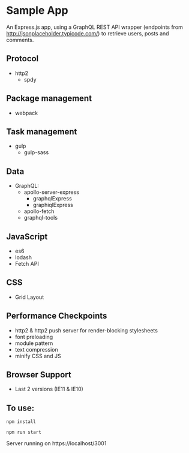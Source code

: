 # Sample App
An Express.js app, using a GraphQL REST API wrapper (endpoints from http://jsonplaceholder.typicode.com/) to retrieve users, posts and comments.

## Protocol
- http2
  - spdy
## Package management
- webpack
## Task management
- gulp 
  - gulp-sass
## Data
- GraphQL: 
  - apollo-server-express 
    - graphqlExpress
    - graphiqlExpress
  - apollo-fetch
  - graphql-tools
## JavaScript
- es6
- lodash
- Fetch API
## CSS
- Grid Layout
## Performance Checkpoints
- http2 & http2 push server for render-blocking stylesheets
- font preloading
- module pattern
- text compression
- minify CSS and JS
## Browser Support
- Last 2 versions (IE11 & IE10)

## To use:

`npm install`

`npm run start`

Server running on https://localhost/3001
